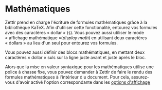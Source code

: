 # Mathématiques

Zettlr prend en charge l'écriture de formules mathématiques grâce à la bibliothèque KaTeX.
Afin d'utiliser cette fonctionalité, entourez vos formules avec des caractères « dollar » (`$`).
Vous pouvez aussi utiliser le mode « affichage mathématique »(_display math_) en utilisant deux caractères « dollars » au lieu d'un seul pour entourez vos formules.

Vous pouvez aussi définir des blocs mathématiques, en mettant deux caractères « dollar » suls sur la ligne juste avant et juste après le bloc.

Alors que la mise en valeur syntaxique pour les mathématiques utilise une police à chasse fixe, vous pouvez demander à Zettlr de faire le rendu des formules mathématiques à l'intérieur d u document.
Pour cela, assurez-vous d'avoir activé l'option correspondante dans les [options d'affichage](../settings.md#display)
